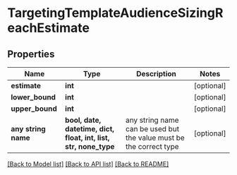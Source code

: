 # TargetingTemplateAudienceSizingReachEstimate


## Properties
Name | Type | Description | Notes
------------ | ------------- | ------------- | -------------
**estimate** | **int** |  | [optional] 
**lower_bound** | **int** |  | [optional] 
**upper_bound** | **int** |  | [optional] 
**any string name** | **bool, date, datetime, dict, float, int, list, str, none_type** | any string name can be used but the value must be the correct type | [optional]

[[Back to Model list]](../README.md#documentation-for-models) [[Back to API list]](../README.md#documentation-for-api-endpoints) [[Back to README]](../README.md)



